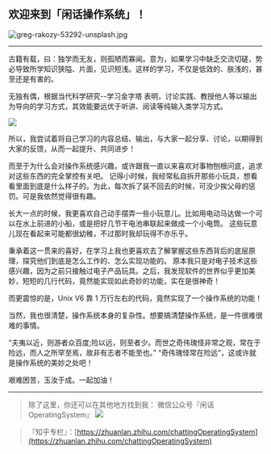 ## 欢迎来到「闲话操作系统」！


![greg-rakozy-53292-unsplash.jpg](https://cdn.nlark.com/yuque/0/2019/jpeg/148899/1559114555888-5ddb8dd3-97ae-433f-87f5-3dce21e88463.jpeg)

---


古籍有载，曰：独学而无友，则孤陋而寡闻。意为，如果学习中缺乏交流切磋，势必导致所学知识狭隘、片面，见识短浅。这样的学习，不仅是低效的、肤浅的，甚至还是有害的。

无独有偶，根据当代科学研究--学习金字塔 表明，讨论实践、教授他人等以输出为导向的学习方式，其效能要远优于听讲、阅读等纯输入类学习方式。

![](https://cdn.nlark.com/yuque/0/2019/jpeg/148899/1559114528738-e4e265cc-a726-4007-a0bc-91134ad59649.jpeg#align=left&display=inline&height=331&originHeight=331&originWidth=555&size=0&status=done&style=none&width=555)

所以，我尝试着将自己学习的内容总结、输出，与大家一起分享、讨论，以期得到大家的反馈，从而一起提升、共同进步！

而至于为什么会对操作系统感兴趣，或许跟我一直以来喜欢对事物刨根问底，追求对这些东西的完全掌控有关吧。
记得小时候，我经常私自拆开那些小玩具，想看看里面到底是什么样子的。为此，每次拆了装不回去的时候，可没少挨父母的惩罚。可是我依然觉得很有趣。

长大一点的时候，我更喜欢自己动手摆弄一些小玩意儿。比如用电动马达做一个可以在水上前进的小船，或是把好几节干电池串联起来做成一个小电筒。
这些玩意儿现在看起来可能都很幼稚，不过那时我却玩得不亦乐乎。

秉承着这一贯来的喜好，在学习上我也更喜欢去了解掌握这些东西背后的底层原理，探究他们到底是怎么工作的、怎么实现功能的。
原本我只是对电子技术这些感兴趣，因为之前只接触过电子产品玩具。之后，我发现软件的世界似乎更加美妙，短短的几行代码，竟然能实现如此奇妙的功能，实在是很神奇！

而更震惊的是，Unix V6 靠 1 万行左右的代码，竟然实现了一个操作系统的功能！


当然，我也很清楚，操作系统本身的复杂性。想要搞清楚操作系统，是一件很难很难的事情。

“夫夷以近，则游者众百度;险以远，则至者少。而世之奇伟瑰怪非常之观，常在于险远，而人之所罕至焉，故非有志者不能至也。”
“奇伟瑰怪常在险远”，这或许就是操作系统的美妙之处吧！



艰难困苦，玉汝于成。一起加油！

---

> 除了这里，你还可以在其他地方找到我：
> 微信公众号『闲话 OperatingSystem』
> ![](https://cdn.nlark.com/yuque/0/2020/jpeg/148899/1580988094094-753f9f3b-12b9-479d-84c2-3b6c4b474725.jpeg#align=left&display=inline&height=258&originHeight=258&originWidth=258&size=0&status=done&style=none&width=258)


> 『知乎专栏』：[https://zhuanlan.zhihu.com/chattingOperatingSystem](https://zhuanlan.zhihu.com/chattingOperatingSystem)

